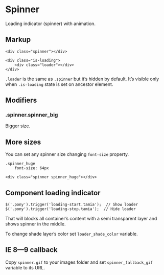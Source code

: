 # Spinner

Loading indicator (spinner) with animation.


## Markup

	<div class="spinner"></div>

	<div class="is-loading">
		<div class="loader"></div>
	</div>

`.loader` is the same as `.spinner` but it’s hidden by default. It’s visible only when `.is-loading` state is set on ancestor element.

## Modifiers

### .spinner.spinner_big

Bigger size.


## More sizes

You can set any spinner size changing `font-size` property.

	.spinner_huge
		font-size: 64px

	<div class="spinner spinner_huge"></div>


## Component loading indicator

	$('.pony').trigger('loading-start.tamia');  // Show loader
	$('.pony').trigger('loading-stop.tamia');  // Hide loader

That will blocks all container’s content with a semi transparent layer and shows spinner in the middle.

To change shade layer’s color set `loader_shade_color` variable.


## IE 8—9 callback

Copy `spinner.gif` to your images folder and set `spinner_fallback_gif` variable to its URL.

